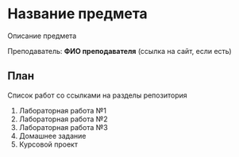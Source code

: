 # Название предмета

Описание предмета

Преподаватель: **ФИО преподавателя** (ссылка на сайт, если есть)

## План

Список работ со ссылками на разделы репозитория

1. Лабораторная работа №1
2. Лабораторная работа №2
3. Лабораторная работа №3
4. Домашнее задание
5. Курсовой проект
